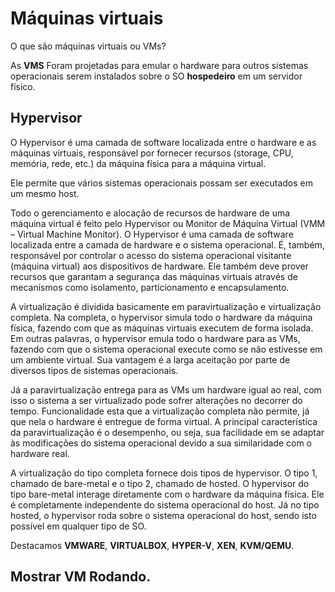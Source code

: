 # Máquinas virtuais

O que são máquinas virtuais ou VMs?

As **VMS** Foram projetadas para emular o hardware para outros sistemas operacionais serem instalados sobre o SO **hospedeiro** em um servidor físico.

## Hypervisor

O Hypervisor é uma camada de software localizada entre o hardware e as máquinas virtuais, responsável por fornecer recursos (storage, CPU, memória, rede, etc.) da máquina física para a máquina virtual. 

Ele permite que vários sistemas operacionais possam ser executados em um mesmo host.

Todo o gerenciamento e alocação de recursos de hardware de uma máquina virtual é feito pelo Hypervisor ou Monitor de Máquina Virtual (VMM – Virtual Machine Monitor). O Hypervisor é uma camada de software localizada entre a camada de hardware e o sistema operacional. É, também, responsável por controlar o acesso do sistema operacional visitante (máquina virtual) aos dispositivos de hardware. Ele também deve prover recursos que garantam a segurança das máquinas virtuais através de mecanismos como isolamento, particionamento e encapsulamento.

A virtualização é dividida basicamente em paravirtualização e virtualização completa. Na completa, o hypervisor simula todo o hardware da máquina física, fazendo com que as máquinas virtuais executem de forma isolada. Em outras palavras, o hypervisor emula todo o hardware para as VMs, fazendo com que o sistema operacional execute como se não estivesse em um ambiente virtual. Sua vantagem é a larga aceitação por parte de diversos tipos de sistemas operacionais.

Já a paravirtualização entrega para as VMs um hardware igual ao real, com isso o sistema a ser virtualizado pode sofrer alterações no decorrer do tempo. Funcionalidade esta que a virtualização completa não permite, já que nela o hardware é entregue de forma virtual. A principal característica da paravirtualização é o desempenho, ou seja, sua facilidade em se adaptar às modificações do sistema operacional devido a sua similaridade com o hardware real.

A virtualização do tipo completa fornece dois tipos de hypervisor. O tipo 1, chamado de bare-metal e o tipo 2, chamado de hosted. O hypervisor do tipo bare-metal interage diretamente com o hardware da máquina física. Ele é completamente independente do sistema operacional do host. Já no tipo hosted, o hypervisor roda sobre o sistema operacional do host, sendo isto possível em qualquer tipo de SO.

Destacamos **VMWARE**, **VIRTUALBOX**, **HYPER-V**, **XEN**, **KVM/QEMU**.

## Mostrar VM Rodando.